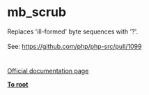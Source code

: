 # mb_scrub



Replaces &apos;ill-formed&apos; byte sequences with &apos;?&apos;.<br><br>See: https://github.com/php/php-src/pull/1099  

#

[Official documentation page](https://www.php.net/manual/en/function.mb-scrub.php)

**[To root](/README.md)**